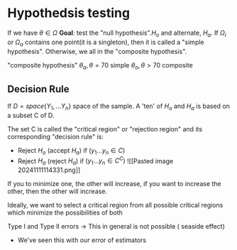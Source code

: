# Hypothedsis testing
If we have $\theta \in \Omega$ 
**Goal**: test the "null hypothesis".$H_{o}$ and alternate, $H_{a}$.
If $\Omega_{i}$ or $\Omega_{a}$ contains one point(it is a singleton), then it is called a "simple hypothesis". Otherwise, we all in the "composite hypothesis".

"composite hypothesis"
$\theta_{a}, \theta=70$ simple
$\theta_{o}, \theta>70$ composite
## Decision Rule
If $D=space\{ Y_{1},\dots Y_{n}\}$ space of the sample. A 'ten' of $H_{o}$ and $H_{a}$ is based on a subset C of D.

The set C is called the "critical region" or "rejection region" and its corresponding "decision rule" is:

- Reject $H_{o}$ (accept $H_{a}$) if $(y_{1}\dots y_{n} \in C)$
- Reject $H_a$ (reject $H_{a}$) if  $(y_{1}\dots y_{n} \in C^C)$
![[Pasted image 20241111114331.png]]

If you to minimize one, the other will increase, if you want to increase the other, then the other will increase.

Ideally, we want to select a critical region from all possible critical regions which minimize the possibilities of both

Type I and Type II errors -> This in general is not possible ( seaside effect)
- We've seen this with our error of estimators
